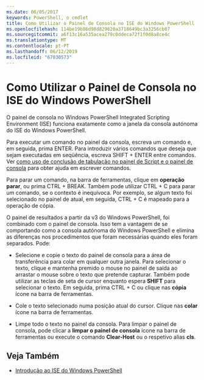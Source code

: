 ```yaml
---
ms.date: 06/05/2017
keywords: PowerShell, o cmdlet
title: Como Utilizar o Painel de Consola no ISE do Windows PowerShell
ms.openlocfilehash: 114be19b86d98d829620a3718649bc3a3256cb07
ms.sourcegitcommit: a6f13c16a535acea279c0ddeca72f1f0d8a8ce4c
ms.translationtype: MT
ms.contentlocale: pt-PT
ms.lasthandoff: 06/12/2019
ms.locfileid: "67030573"
---
```

# <a name="how-to-use-the-console-pane-in-the-windows-powershell-ise"></a>Como Utilizar o Painel de Consola no ISE do Windows PowerShell

O painel de consola no Windows PowerShell Integrated Scripting Environment (ISE) funciona exatamente como a janela da consola autónoma do ISE do Windows PowerShell.

Para executar um comando no painel da consola, escreva um comando e, em seguida, prima ENTER. Para introduzir vários comandos que deseja que sejam executadas em seqüência, escreva SHIFT + ENTER entre comandos. Ver [como uso de conclusão de tabulação no painel de Script e o painel de consola](How-to-Use-Tab-Completion-in-the-Script-Pane-and-Console-Pane.md) para obter ajuda em escrever comandos.

Para parar um comando, na barra de ferramentas, clique em **operação parar**, ou prima CTRL + BREAK. Também pode utilizar CTRL + C para parar um comando, se o contexto é inequívoca. Por exemplo, se algum texto foi selecionado no painel de atual, em seguida, CTRL + C é mapeado para a operação de cópia.

O painel de resultados a partir da v3 do Windows PowerShell, foi combinado com o painel de consola. Isso tem a vantagem de se comportando como a consola autónoma do Windows PowerShell e elimina as diferenças nos procedimentos que foram necessárias quando eles foram separados. Pode:

- Selecione e copie o texto do painel de consola para a área de transferência para colar em qualquer outra janela. Para selecionar o texto, clique e mantenha premido o mouse no painel de saída ao arrastar o mouse sobre o texto que pretende capturar. Também pode utilizar as teclas de seta de cursor enquanto espera **SHIFT** para selecionar o texto. Em seguida, prima CTRL + C ou clique nas **cópia** ícone na barra de ferramentas.

- Cole o texto selecionado numa posição atual do cursor. Clique nas **colar** ícone na barra de ferramentas.

- Limpe todo o texto no painel da consola. Para limpar o painel de consola, pode clicar a **limpar o painel de consola** ícone na barra de ferramentas ou execute o comando **Clear-Host** ou o respetivo alias **cls**.

## <a name="see-also"></a>Veja Também

- [Introdução ao ISE do Windows PowerShell](Introducing-the-Windows-PowerShell-ISE.md)
